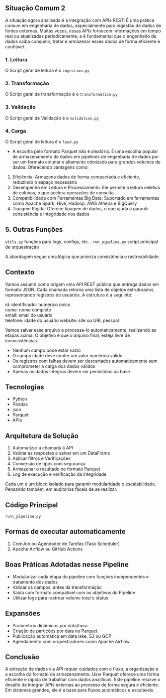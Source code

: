 ## Situação Comum 2

A situação agora analisada é a integração com APIs REST: É uma prática comum em engenharia de dados, especialmente para ingestão de dados de fontes externas. Muitas vezes, essas APIs fornecem informações em tempo real ou atualizadas periodicamente, e é fundamental que o engenheiro de dados saiba consumir, tratar e armazenar esses dados de forma eficiente e confiável.

### 1\. Leitura

O Script geral de leitura é o ` ingestion.py `

### 2\. Transformação

O Script geral de transformação é o ` transformation.py `

### 3\. Validação

O Script geral de Validação é o ` validation.py `

### 4\. Carga

O Script geral de leitura é o ` load.py `

- A escolha pelo formato Parquet não é aleatória. É uma escolha popular de armazenamento de dados em pipelines de engenharia de dados por ser um formato colunar e altamente otimizado para grandes volumes de dados. Oferecendo vantagens como:  
1. Eficiência: Armazena dados de forma compactada e eficiente, reduzindo o espaço necessário
2. Desempenho em Leitura e Processamento: Ele permite a leitura seletiva de colunas, o que acelera operações de consulta
3. Compatibilidade com Ferramentas Big Data: Suportado em ferramentas como Apache Spark, Hive, Hadoop, AWS Athena e BigQuery
4. Tipagem Rígida: Oferece tipagem de dados, o que ajuda a garantir consistência e integridade nos dados 

## 5\. Outras Funções

` utils.py ` funções para logs, configs, etc...
` run_pipeline.py ` script principal de orquestração


A abordagem segue uma lógica que prioriza consistência e rastreabilidade.

## Contexto

Vamos assumir como origem uma API REST pública que entrega dados em formato JSON. Cada chamada retorna uma lista de objetos estruturados, representando registros de usuários. A estrutura é a seguinte:

id: identificador numérico único  
nome: nome completo  
email: email do usuário  
telefone: idade do usuário
website: site ou URL pessoal

Vamos salvar esse arquivo e processa-lo automaticamente, realizando as etapas acima. O objetivo é que o arquivo final, esteja livre de inconsistências.

* Nenhum campo pode estar vazio
* O campo idade deve conter um valor numérico válido
* Os registros com falhas devem ser descartados automaticamente sem comprometer a carga dos dados válidos
* Apenas os dados íntegros devem ser persistidos na base

## Tecnologias

* Python
* Pandas
* json
* Parquet
* APIs

## Arquitetura da Solução

1. Automatizar a chamada à API
2. Validar as respostas e salvar em um DataFrame
3. Aplicar filtros e Verificações
4. Conversão de tipos com segurança
5. Armazenar o resultado no formato Parquet
6. Log de execução e verificação da integridade

Cada um é um bloco isolado para garantir modularidade e escalabilidade. Pensando também, em auditorias fáceis de se realizar.


## Código Principal

` run\_pipeline.py  `

## Formas de executar automaticamente

1. CronJob ou Agendador de Tarefas (Task Scheduler)
2. Apache Airflow ou GitHub Actions

## Boas Práticas Adotadas nesse Pipeline

- Modularizar cada etapa do pipeline com funções independentes e tratamento dos dados
- Validar os campos, antes da transformação
- Saída com formato compatível com os objetivos do Pipeline
- Utilizar logs para rastrear volume total e status

## Expansões

- Parâmetros dinâmicos por data/hora
- Criação de partições por data no Parquet
- Publicação automática em data lake, S3 ou GCP
- Agendamento com orquestradores como Apache Airflow

## Conclusão

A extração de dados via API requer cuidados com o fluxo, a organização e a escolha do formato de armazenamento. Usar Parquet oferece uma forma eficiente e rápida de trabalhar com dados analíticos. Este pipeline resolve o desafio de integrar APIs externas ao processo de forma segura e eficiente. Em sistemas grandes, ele é a base para fluxos automáticos e escaláveis.
